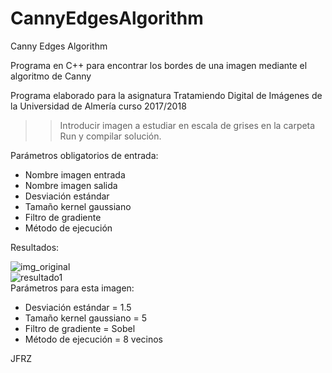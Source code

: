 ﻿# CannyEdgesAlgorithm
Canny Edges Algorithm

Programa en C++ para encontrar los bordes de una imagen mediante el algoritmo de Canny

Programa elaborado para la asignatura Tratamiendo Digital de Imágenes de la Universidad de Almería curso 2017/2018

>>Introducir imagen a estudiar en escala de grises en la carpeta Run y compilar solución.

Parámetros obligatorios de entrada:<br />
* Nombre imagen entrada<br />
* Nombre imagen salida<br />
* Desviación estándar<br />
* Tamaño kernel gaussiano<br />
* Filtro de gradiente<br />
* Método de ejecución<br />

Resultados:<br />

![img_original](https://i.imgur.com/ZKPICI2.png)<br />
![resultado1](https://i.imgur.com/RHo0cC4.png)<br />
Parámetros para esta imagen:
* Desviación estándar = 1.5<br />
* Tamaño kernel gaussiano = 5<br />
* Filtro de gradiente = Sobel<br />
* Método de ejecución = 8 vecinos<br />

JFRZ
